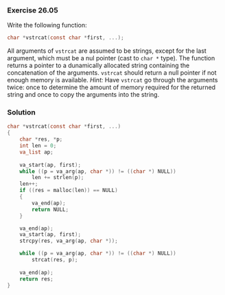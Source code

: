 ### Exercise 26.05

Write the following function:

```c
char *vstrcat(const char *first, ...);
```

All arguments of `vstrcat` are assumed to be strings, except for the last
argument, which must be a nul pointer (cast to `char *` type). The function
returns a pointer to a dunamically allocated string containing the concatenation
of the arguments. `vstrcat` should return a null pointer if not enough memory is
available. *Hint:* Have `vstrcat` go through the arguments twice: once to
determine the amount of memory required for the returned string and once to copy
the arguments into the string.

### Solution

```c
char *vstrcat(const char *first, ...)
{
    char *res, *p;
    int len = 0;
    va_list ap;
    
    va_start(ap, first);
    while ((p = va_arg(ap, char *)) != ((char *) NULL))
        len += strlen(p);
    len++;
    if ((res = malloc(len)) == NULL)
    {
        va_end(ap);
        return NULL;
    }

    va_end(ap);
    va_start(ap, first);
    strcpy(res, va_arg(ap, char *));

    while ((p = va_arg(ap, char *)) != ((char *) NULL))
        strcat(res, p);
    
    va_end(ap);
    return res;
}
```
